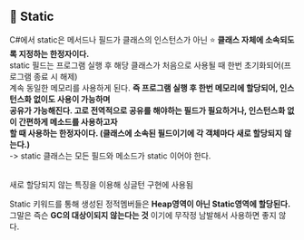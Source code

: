## 🔔 Static
C#에서 static은 메서드나 필드가 클래스의 인스턴스가 아닌 ⭐ **클래스 자체에 소속되도록 지정하는 한정자이다.**<br>
static 필드는 프로그램 실행 후 해당 클래스가 처음으로 사용될 때 한번 초기화되어(프로그램 종료 시 해제)<br>
계속 동일한 메모리를 사용하게 된다. **즉 프로그램 실행 후 한번 메모리에 할당되어, 인스턴스화 없이도 사용이 가능하며<br>
공유가 가능해진다. 고로 전역적으로 공유를 해야하는 필드가 필요하거나, 인스턴스화 없이 간편하게 메소드를 사용하고자<br>
할 때 사용하는 한정자이다. (클래스에 소속된 필드이기에 각 객체마다 새로 할당되지 않는다.)**<br>
-> static 클래스는 모든 필드와 메소드가 static 이어야 한다.<br>
<br>

새로 할당되지 않는 특징을 이용해 싱글턴 구현에 사용됨<br>

Static 키워드를 통해 생성된 정적멤버들은 **Heap영역이 아닌 Static영역에 할당된다.**<br>
그말은 즉슨 **GC의 대상이되지 않는다는 것** 이기에 무작정 남발해서 사용하면 좋지 않다.<br>
<br>
<br>
